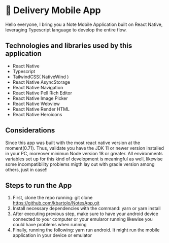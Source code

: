 # 🚚 Delivery Mobile App

Hello everyone, I bring you a Note Mobile Application built on
React Native, leveraging Typescript language to develop the entire flow.

## Technologies and libraries used by this application

- React Native
- Typescript
- TailwindCSS( NativeWind )
- React Native AsyncStorage
- React Native Navigation
- React Native Pell Rich Editor
- React Native Image Picker
- React Native Webview
- React Native Render HTML
- React Native Heroicons

## Considerations

Since this app was built with the most react native version at the moment(0.71). Thus, validate you have the JDK 11 or newer version installed in your PC, moreover minimun Node version 18 or greater. All environments variables set up for this kind of development is meaningful as well, likewise some incompatibility problems migth lay out with gradle version among others, just in case!!

## Steps to run the App

1) First, clone the repo running: git clone https://github.com/kbartolo/NotesApp.git
2) Install necessary dependencies with the command: yarn or yarn install
3) After executing previous step, make sure to have your android device connected to your computer
   or your emularor running likewise you could have problems when running
3) Finally, running the following: yarn run android.
   It might run the mobile application in your device or emulator
